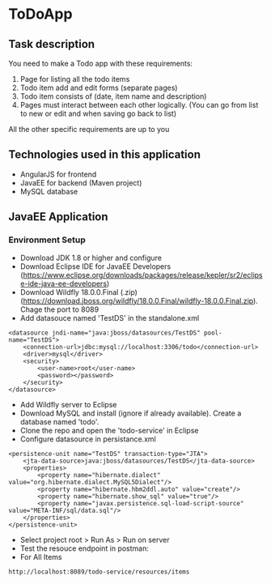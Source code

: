 # ToDoApp

## Task description
You need to make a Todo app with these requirements:
1. Page for listing all the todo items
2. Todo item add and edit forms (separate pages)
3. Todo item consists of (date, item name and description)
4. Pages must interact between each other logically. (You can go from list to new or edit and when saving go back to list)

All the other specific requirements are up to you

## Technologies used in this application
* AngularJS for frontend
* JavaEE for backend (Maven project)
* MySQL database

## JavaEE Application
### Environment Setup
* Download JDK 1.8 or higher and configure
* Download Eclipse IDE for JavaEE Developers (https://www.eclipse.org/downloads/packages/release/kepler/sr2/eclipse-ide-java-ee-developers)
* Download Wildfly 18.0.0.Final (.zip) (https://download.jboss.org/wildfly/18.0.0.Final/wildfly-18.0.0.Final.zip). Chage the port to 8089
* Add datasouce named 'TestDS' in the standalone.xml 
```
<datasource jndi-name="java:jboss/datasources/TestDS" pool-name="TestDS">
    <connection-url>jdbc:mysql://localhost:3306/todo</connection-url>
    <driver>mysql</driver>
    <security>
        <user-name>root</user-name>
        <password></password>
    </security>
</datasource>
```
* Add Wildfly server to Eclipse
* Download MySQL and install (ignore if already available). Create a database named 'todo'.
* Clone the repo and open the 'todo-service' in Eclipse
* Configure datasource in persistance.xml
```
<persistence-unit name="TestDS" transaction-type="JTA">
    <jta-data-source>java:jboss/datasources/TestDS</jta-data-source>
    <properties>
    	<property name="hibernate.dialect" value="org.hibernate.dialect.MySQL5Dialect"/>
	    <property name="hibernate.hbm2ddl.auto" value="create"/>
	    <property name="hibernate.show_sql" value="true"/>
	    <property name="javax.persistence.sql-load-script-source" value="META-INF/sql/data.sql"/>
    </properties>
</persistence-unit>
```
* Select project root > Run As > Run on server
* Test the resouce endpoint in postman:
* For All Items
```
http://localhost:8089/todo-service/resources/items
```

